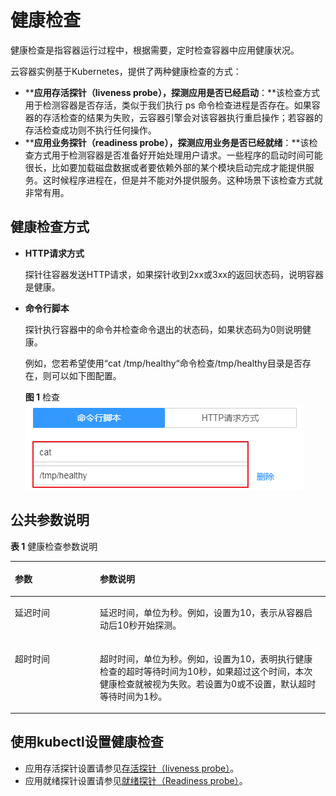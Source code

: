 # 健康检查<a name="cci_01_0013"></a>

健康检查是指容器运行过程中，根据需要，定时检查容器中应用健康状况。

云容器实例基于Kubernetes，提供了两种健康检查的方式：

-   ****应用存活探针（liveness probe），探测应用是否已经启动**：**该检查方式用于检测容器是否存活，类似于我们执行 ps 命令检查进程是否存在。如果容器的存活检查的结果为失败，云容器引擎会对该容器执行重启操作；若容器的存活检查成功则不执行任何操作。
-   ****应用业务探针（readiness probe），探测应用业务是否已经就绪**：**该检查方式用于检测容器是否准备好开始处理用户请求。一些程序的启动时间可能很长，比如要加载磁盘数据或者要依赖外部的某个模块启动完成才能提供服务。这时候程序进程在，但是并不能对外提供服务。这种场景下该检查方式就非常有用。

## 健康检查方式<a name="section12951539165819"></a>

-   **HTTP请求方式**

    探针往容器发送HTTP请求，如果探针收到2xx或3xx的返回状态码，说明容器是健康。

-   **命令行脚本**

    探针执行容器中的命令并检查命令退出的状态码，如果状态码为0则说明健康。

    例如，您若希望使用“cat /tmp/healthy“命令检查/tmp/healthy目录是否存在，则可以如下图配置。

    **图 1**  检查<a name="fig9125152943818"></a>  
    ![](figures/检查.png "检查")


## 公共参数说明<a name="section18602011747"></a>

**表 1**  健康检查参数说明

<a name="zh-cn_topic_0052519475_table548283811358"></a>
<table><thead align="left"><tr id="zh-cn_topic_0052519475_row1948333883520"><th class="cellrowborder" valign="top" width="27%" id="mcps1.2.3.1.1"><p id="zh-cn_topic_0052519475_p17483038163512"><a name="zh-cn_topic_0052519475_p17483038163512"></a><a name="zh-cn_topic_0052519475_p17483038163512"></a>参数</p>
</th>
<th class="cellrowborder" valign="top" width="73%" id="mcps1.2.3.1.2"><p id="zh-cn_topic_0052519475_p74835383351"><a name="zh-cn_topic_0052519475_p74835383351"></a><a name="zh-cn_topic_0052519475_p74835383351"></a>参数说明</p>
</th>
</tr>
</thead>
<tbody><tr id="zh-cn_topic_0052519475_row174831338113511"><td class="cellrowborder" valign="top" width="27%" headers="mcps1.2.3.1.1 "><p id="p183641821163711"><a name="p183641821163711"></a><a name="p183641821163711"></a>延迟时间</p>
</td>
<td class="cellrowborder" valign="top" width="73%" headers="mcps1.2.3.1.2 "><p id="zh-cn_topic_0052519475_p05855219373"><a name="zh-cn_topic_0052519475_p05855219373"></a><a name="zh-cn_topic_0052519475_p05855219373"></a>延迟时间，单位为秒。例如，设置为10，表示从容器启动后10秒开始探测。</p>
</td>
</tr>
<tr id="zh-cn_topic_0052519475_row94831338173514"><td class="cellrowborder" valign="top" width="27%" headers="mcps1.2.3.1.1 "><p id="p36325348374"><a name="p36325348374"></a><a name="p36325348374"></a>超时时间</p>
</td>
<td class="cellrowborder" valign="top" width="73%" headers="mcps1.2.3.1.2 "><p id="zh-cn_topic_0052519475_p1322592833713"><a name="zh-cn_topic_0052519475_p1322592833713"></a><a name="zh-cn_topic_0052519475_p1322592833713"></a>超时时间，单位为秒。例如，设置为10，表明执行健康检查的超时等待时间为10秒，如果超过这个时间，本次健康检查就被视为失败。若设置为0或不设置，默认超时等待时间为1秒。</p>
</td>
</tr>
</tbody>
</table>

## 使用kubectl设置健康检查<a name="section112854313372"></a>

-   应用存活探针设置请参见[存活探针（liveness probe）](https://support.huaweicloud.com/devg-cci/cci_05_0013.html)。
-   应用就绪探针设置请参见[就绪探针（Readiness probe）](https://support.huaweicloud.com/devg-cci/cci_05_0026.html)。

